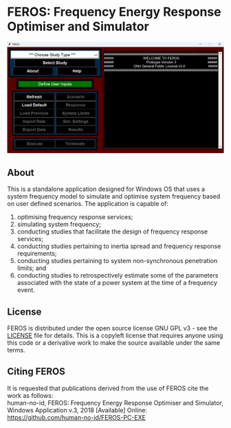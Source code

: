 # FEROS: Frequency Energy Response Optimiser and Simulator

<img src="https://github.com/human-no-id/FEROS-PC-EXE/blob/main/FEROS.png" alt="feros_main" title="FEROS EXE Screenshot">

## About

This is a standalone application designed for Windows OS that uses a system frequency model to simulate and optimise system frequency based on user defined scenarios. The application is capable of:

1. optimising frequency response services;
2. simulating system frequency;
3. conducting studies that facilitate the design of frequency response services;
4. conducting studies pertaining to inertia spread and frequency response requirements;
5. conducting studies pertaining to system non-synchronous penetration limits; and
6. conducting studies to retrospectively estimate some of the parameters associated with the state of a power system at the time of a frequency event.

## License

FEROS is distributed under the open source license GNU GPL v3 - see the <a href="https://github.com/human-no-id/FEROS-PC-EXE/blob/main/LICENSE" target="_blank">LICENSE</a> file for details. This is a copyleft license that requires anyone using this code or a derivative work to make the source available under the same terms.

## Citing FEROS

It is requested that publications derived from the use of FEROS cite the work as follows:  
human-no-id, FEROS: Frequency Energy Response Optimiser and Simulator, Windows Application v.3, 2018 [Available] Online: https://github.com/human-no-id/FEROS-PC-EXE

